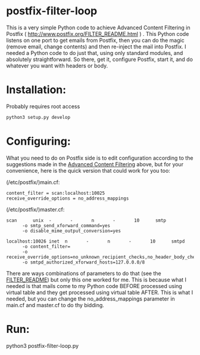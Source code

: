 postfix-filter-loop
===================

This is a very simple Python code to achieve Advanced Content Filtering in Postfix ( http://www.postfix.org/FILTER_README.html ) . This Python code listens on one port to get emails from Postfix, then you can do the magic (remove email, change contents) and then re-inject the mail into Postfix. I needed a Python code to do just that, using only standard modules, and absolutely straightforward. So there, get it, configure Postfix, start it, and do whatever you want with headers or body.

Installation:
============

Probably requires root access
```python
python3 setup.py develop
```

Configuring:
============

What you need to do on Postfix side is to edit configuration according to the suggestions made in the [Advanced Content Filtering](http://www.postfix.org/FILTER_README.html#advanced_filter) above, but for your convenience, here is the quick version that could work for you too:

(/etc/postfix/)main.cf:
```
content_filter = scan:localhost:10025
receive_override_options = no_address_mappings
```

(/etc/postfix/)master.cf:
```
scan      unix  -       -       n       -       10      smtp
      -o smtp_send_xforward_command=yes
      -o disable_mime_output_conversion=yes
      
localhost:10026 inet  n       -       n       -       10      smtpd
      -o content_filter=
      -o receive_override_options=no_unknown_recipient_checks,no_header_body_checks,no_milters
      -o smtpd_authorized_xforward_hosts=127.0.0.0/8
```
There are ways combinations of parameters to do that (see the [FILTER_README](http://www.postfix.org/FILTER_README.html)) but only this one worked for me. This is because what I needed is that mails come to my Python code BEFORE processed using virtual table and they get processed using virtual table AFTER. This is what I needed, but you can change the no_address_mappings parameter in main.cf and master.cf to do thy bidding.

Run:
======
python3 postfix-filter-loop.py 

